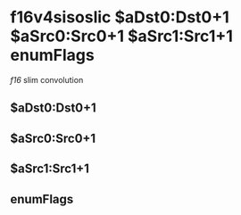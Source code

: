 # f16v4sisoslic $aDst0:Dst0+1 $aSrc0:Src0+1 $aSrc1:Src1+1 enumFlags

*f16* slim convolution


## $aDst0:Dst0+1

## $aSrc0:Src0+1

## $aSrc1:Src1+1

## enumFlags

